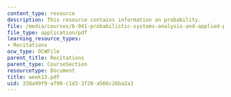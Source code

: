 ```yaml
---
content_type: resource
description: This resource contains information on probability.
file: /media/courses/6-041-probabilistic-systems-analysis-and-applied-probability-spring-2006/338a99f9af90c1d33f20a566c26ba2a3_week13.pdf
file_type: application/pdf
learning_resource_types:
- Recitations
ocw_type: OCWFile
parent_title: Recitations
parent_type: CourseSection
resourcetype: Document
title: week13.pdf
uid: 338a99f9-af90-c1d3-3f20-a566c26ba2a3
---
```

